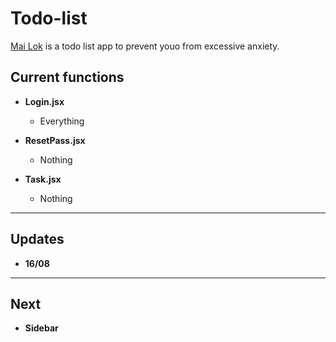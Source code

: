 # Todo-list
[Mai Lok](https://mailok-todolist.netlify.app/) is a todo list app to prevent youo from excessive anxiety.

## Current functions
* **Login.jsx**
    * Everything

* **ResetPass.jsx**
    * Nothing

* **Task.jsx**
    * Nothing

---
## Updates
* **16/08**

---
## Next
* **Sidebar**
